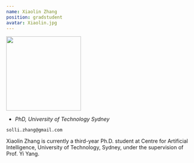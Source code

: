```yaml
---
name: Xiaolin Zhang
position: gradstudent
avatar: Xiaolin.jpg
---
```


<img width="200" src="{{site.baseurl}}/images/people/{{page.avatar}}" data-action="zoom">

- _PhD, University of Technology Sydney_<br>
<!--- _Science coach. Collaborator. Transdisciplinary optimist._-->

<i class="fa fa-envelope-o"></i> `solli.zhang@gmail.com`

Xiaolin Zhang is currently a third-year Ph.D. student at Centre for Artificial Intelligence, University of Technology, Sydney, under the supervision of Prof. Yi Yang.
